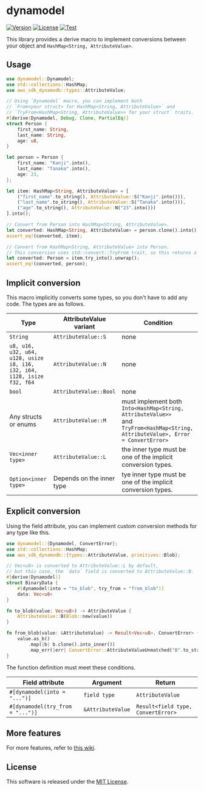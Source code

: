 # dynamodel

[![Version](https://img.shields.io/crates/v/dynamodel)](https://crates.io/crates/dynamodel)
[![License](https://img.shields.io/crates/l/dynamodel)](LICENSE)
[![Test](https://img.shields.io/github/actions/workflow/status/kaicoh/dynamodel/ci.yml)](https://github.com/kaicoh/dynamodel/actions/workflows/ci.yml)

This library provides a derive macro to implement conversions between your object and `HashMap<String, AttributeValue>`.

## Usage

```rust
use dynamodel::Dynamodel;
use std::collections::HashMap;
use aws_sdk_dynamodb::types::AttributeValue;

// Using `Dynamodel` macro, you can implement both
// `From<your struct> for HashMap<String, AttributeValue>` and
// `TryFrom<HashMap<String, AttributeValue>> for your struct` traits.
#[derive(Dynamodel, Debug, Clone, PartialEq)]
struct Person {
    first_name: String,
    last_name: String,
    age: u8,
}

let person = Person {
    first_name: "Kanji".into(),
    last_name: "Tanaka".into(),
    age: 23,
};

let item: HashMap<String, AttributeValue> = [
    ("first_name".to_string(), AttributeValue::S("Kanji".into())),
    ("last_name".to_string(), AttributeValue::S("Tanaka".into())),
    ("age".to_string(), AttributeValue::N("23".into()))
].into();

// Convert from Person into HashMap<String, AttributeValue>.
let converted: HashMap<String, AttributeValue> = person.clone().into();
assert_eq!(converted, item);

// Convert from HashMap<String, AttributeValue> into Person.
// This conversion uses std::convert::TryFrom trait, so this returns a Result.
let converted: Person = item.try_into().unwrap();
assert_eq!(converted, person);
```

## Implicit conversion

This macro implicitly converts some types, so you don't have to add any code. The types are as follows.

| Type | AttributeValue variant | Condition |
|---|---|---|
| `String` | `AttributeValue::S` | none |
| `u8, u16, u32, u64, u128, usize`<br>`i8, i16, i32, i64, i128, isize`<br>`f32, f64` | `AttributeValue::N` | none |
| `bool` | `AttributeValue::Bool` | none |
| Any structs or enums | `AttributeValue::M` | must implement both<br>`Into<HashMap<String, AttributeValue>>`<br>and<br>`TryFrom<HashMap<String, AttributeValue>, Error = ConvertError>` |
| `Vec<inner type>` | `AttributeValue::L` | the inner type must be one of the implicit conversion types. |
| `Option<inner type>` | Depends on the inner type | tye inner type must be one of the implicit conversion types. |

## Explicit conversion

Using the field attribute, you can implement custom conversion methods for any type like this.

```rust
use dynamodel::{Dynamodel, ConvertError};
use std::collections::HashMap;
use aws_sdk_dynamodb::{types::AttributeValue, primitives::Blob};

// Vec<u8> is converted to AttributeValue::L by default,
// but this case, the `data` field is converted to AttributeValue::B.
#[derive(Dynamodel)]
struct BinaryData {
    #[dynamodel(into = "to_blob", try_from = "from_blob")]
    data: Vec<u8>
}

fn to_blob(value: Vec<u8>) -> AttributeValue {
    AttributeValue::B(Blob::new(value))
}

fn from_blob(value: &AttributeValue) -> Result<Vec<u8>, ConvertError> {
    value.as_b()
        .map(|b| b.clone().into_inner())
        .map_err(|err| ConvertError::AttributeValueUnmatched("B".to_string(), err.clone()))
}
```

The function definition must meet these conditions.

| Field attribute | Argument | Return |
|---|---|---|
| `#[dynamodel(into = "...")]`| `field type` | `AttributeValue` |
| `#[dynamodel(try_from = "...")]` | `&AttributeValue` | `Result<field type, ConvertError>` |

## More features

For more features, refer to [this wiki](https://github.com/kaicoh/dynamodel/wiki).

## License

This software is released under the [MIT License](LICENSE).
